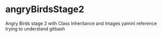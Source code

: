 # angryBirdsStage2
Angry Birds stage 2 with Class Inheritance and Images
yamini reference
trying to understand gitbash